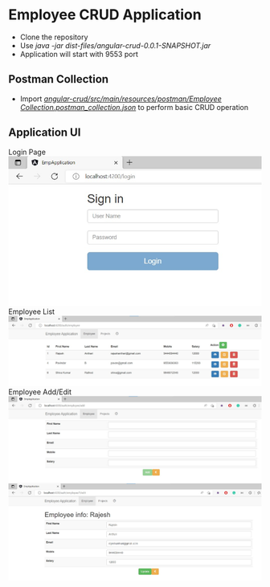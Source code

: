 # Employee CRUD Application
- Clone the repository
- Use _java -jar dist-files/angular-crud-0.0.1-SNAPSHOT.jar_
- Application will start with 9553 port
## Postman Collection
- Import [_angular-crud/src/main/resources/postman/Employee Collection.postman_collection.json_](https://github.com/antharir/employee-crud-application/blob/main/angular-crud/src/main/resources/postman/Employee%20Collection.postman_collection.json) to perform basic CRUD operation
## Application UI
Login Page
[![Login Pgae](images/Login%20Page.jpg)](images/Login%20Page.jpg)
Employee List
[![Employee List](images/Employee_list.jpg)](images/Employee_list.jpg)
Employee Add/Edit
[![Add Employee](images/Add%20Employee.jpg)](images/Add%20Employee.jpg)
[![Edit Employee](images/Employee%20Edit.jpg)](images/Employee%20Edit.jpg)
